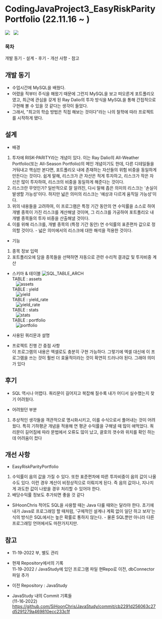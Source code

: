 # CodingJavaProject3_EasyRiskParityPortfolio (22.11.16 ~ )  
<img src="https://img.shields.io/badge/mysql-4479A1?style=for-the-badge&logo=mysql&logoColor=white"> &nbsp; <img src="https://img.shields.io/badge/java-007396?style=for-the-badge&logo=java&logoColor=white">  



### 목차
개발 동기 - 설계 - 후기 - 개선 사항 - 참고

## 개발 동기
- 수업시간에 MySQL을 배웠다.
- 어렸을 적부터 주식을 해왔기 때문에 그런지 MySQL을 보고 떠오른게 포트폴리오였고, 최근에 관심을 갖게 된 Ray Dalio의 투자 방식을 MySQL을 통해 간접적으로 구현해 볼 수 있을 것 같다는 생각이 들었다. 
- 그래서, "최고의 학습 방법은 직접 해보는 것이다"라는 나의 철학에 따라 프로젝트를 시작하게 됐다.

## 설계
- 배경
1) 투자에 RISK-PARITY라는 개념이 있다. 이는 Ray Dalio의 All-Weather Portfolio(또는 All-Season Portfolio)의 메인 개념이기도 한데,
다른 디테일들을 거둬내고 핵심만 본다면, 포트폴리오 내에 존재하는 자산들의 위험 비중을 동일하게 만든다는 것이다. 
쉽게 말해, 리스크가 큰 자산은 적게 투자하고, 리스크가 작은 자산은 많이 투자하여, 리스크의 비중을 동일하게 해준다는 것이다.
2) 리스크란 무엇인가? 일반적으로 잘 알려진, 다시 말해 좁은 의미의 리스크는 '손실이 발생할 가능성'이다. 하지만 넓은 의미의 리스크는 '예상과 다르게 움직일 가능성'이다.
3) 위의 내용들을 고려하여, 이 프로그램은 특정 기간 동안의 연 수익률을 소스로 하여 개별 종목이 가진 리스크를 계산해낼 것이며, 그 리스크를 가공하여 포트폴리오 내 개별 종목들의 투자 비중을 산출해낼 것이다.
4) 이를 위해 리스크를, 개별 종목의 (특정 기간 동안) 연 수익률의 표준편차 값으로 정의할 것이다. - 넓은 의미에서의 리스크에 대한 해석을 적용한 것이다.

- 기능
1) 종목 정보 입력
2) 포트폴리오에 담을 종목들을 선택하면 자동으로 관련 수리적 결과값 및 투자비중 계산

- 스키마 & 테이블 
![SQL_TABLE_ARCH](https://user-images.githubusercontent.com/109140000/202844108-d8b1074f-42ef-4238-b019-36952de3e53d.png)  
TABLE : assets  
&nbsp;&nbsp; ![assets](https://user-images.githubusercontent.com/109140000/202844471-ffc24527-1800-441d-b6b6-8381b570fbf2.png)  
TABLE : yield  
&nbsp;&nbsp; ![yield](https://user-images.githubusercontent.com/109140000/202844478-7eebd7f6-ce2c-41a8-9bcd-739e37295d2b.png)  
TABLE : yield_rate  
&nbsp;&nbsp; ![yield_rate](https://user-images.githubusercontent.com/109140000/202844483-0cb17663-6c63-442b-af25-d89b35e828a6.png)  
TABLE : stats  
&nbsp;&nbsp; ![stats](https://user-images.githubusercontent.com/109140000/202844492-ed7eaf79-b779-4eec-bd81-59aceb30710e.png)  
TABLE : portfolio  
&nbsp;&nbsp; ![portfolio](https://user-images.githubusercontent.com/109140000/202844497-2934e528-eab6-460c-9bd1-ef44d8a15886.png)  

- 사용된 쿼리문과 설명

- 프로젝트 진행 간 중점 사항  
이 프로그램의 내용은 엑셀로도 충분히 구현 가능하다. 그렇기에 엑셀 대신에 이 프로그램을 쓰는 것이 훨씬 더 효율적이라는 것이 확연히 드러나야 된다.
그래야 의미가 있다

## 후기
- SQL 역시나 어렵다. 쿼리문이 길어지고 복잡해 질수록 내가 어디서 실수했는지 찾기 어려웠다. 

- 어려웠던 부분
1) 추상적인 생각들을 객관적으로 명시화시키고, 이를 수식으로서 풀어내는 것이 어려웠다.
특히 기하평균 개념을 적용해 연 평균 수익률을 구해낼 때 많이 애먹었다. 쿼리문이 길어짐에 따라 문법에서 오류도 많이 났고, 괄호의 갯수와 위치를 확인 하는데
어려움이 컸다

## 개선 사항 
- EasyRiskParityPortfolio
1) 수익률이 음의 값을 가질 수 있다. 또한 표준편차에 따른 투자비중이 음의 값이 나올 수도 있다. 이런 경우 계산이 비정상적으로 이뤄지게 된다.
즉 음의 값이나, 지나치게 과도한 값이 나왔을 경우 처리할 수 있어야 한다.
2) 배당수익률 정보도 추가되면 좋을 것 같다

- SiHoonChris
적어도 SQL을 사용할 때는 Java 다룰 때와는 달라야 한다. 초기에 내가 Java로 프로그래밍 할 때처럼, '구체적인 설계나 계획 없이 일단 하고 보자'는 식의 방식은
SQL에서는 높은 확률로 통하지 않는다. - 물론 SQL뿐만 아니라 다른 프로그래밍 언어에서도 마찬가지지만.


## 참고
- 11-19-2022 부, 별도 관리
- 현재 Repository에서의 기록  
11-19-2022 / JavaStudy에 있던 프로그램 파일 현Repo로 이전, dbConnector 파일 추가  

- 이전 Repository : JavaStudy
- JavaStudy 내의 Commit 기록들  
(11-16-2022) &nbsp; https://github.com/SiHoonChris/JavaStudy/commit/cb2291d256063c27d5291279a469810ecc233c1f


